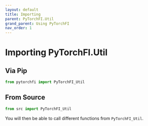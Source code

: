 ```yaml
---
layout: default
title: Importing
parent: PyTorchFI.Util
grand_parent: Using PyTorchFI
nav_order: 1
---
```


# Importing PyTorchFI.Util

## Via Pip

```python
from pytorchfi import PyTorchFI_Util
```

## From Source

```python
from src import PyTorchFI_Util
```

You will then be able to call different functions from `PyTorchFI_Util`.
